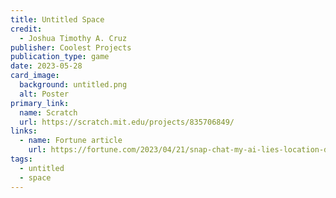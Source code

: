 ```yaml
---
title: Untitled Space
credit:
  - Joshua Timothy A. Cruz
publisher: Coolest Projects
publication_type: game
date: 2023-05-28
card_image:
  background: untitled.png
  alt: Poster
primary_link:
  name: Scratch
  url: https://scratch.mit.edu/projects/835706849/
links:
  - name: Fortune article
    url: https://fortune.com/2023/04/21/snap-chat-my-ai-lies-location-data-a-i-ethics/
tags:
  - untitled
  - space
---
```

